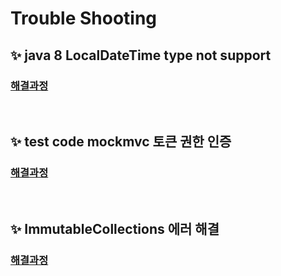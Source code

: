 # Trouble Shooting

## ✨ java 8 LocalDateTime type not support
### [해결과정](https://jnjeaaaat.tistory.com/79)

<br/>

## ✨ test code mockmvc 토큰 권한 인증
### [해결과정](https://jnjeaaaat.tistory.com/80)

<br/>

## ✨ ImmutableCollections 에러 해결
### [해결과정](https://jnjeaaaat.tistory.com/81)